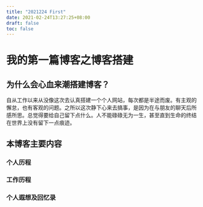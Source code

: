 ```yaml
---
title: "2021224 First"
date: 2021-02-24T13:27:25+08:00
draft: false
toc: false
---
```

# 我的第一篇博客之博客搭建
## 为什么会心血来潮搭建博客？
自从工作以来从没像这次去认真搭建一个个人网站，每次都是半途而废。有主观的懈怠，也有客观的问题。之所以这次静下心来去搞事，是因为在与朋友的聊天后所感所思。总觉得要给自己留下点什么。人不能碌碌无为一生，甚至直到生命的终结在世界上没有留下一点痕迹。
## 本博客主要内容
### 个人历程
### 工作历程
### 个人遐想及回忆录
